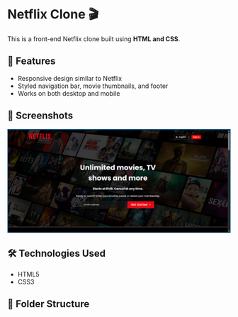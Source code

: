 # Netflix Clone 🎬

This is a front-end Netflix clone built using **HTML and CSS**.

## 🚀 Features
- Responsive design similar to Netflix  
- Styled navigation bar, movie thumbnails, and footer  
- Works on both desktop and mobile  

## 📸 Screenshots
![Netflix Clone Screenshot](https://github.com/NeerajSaini271/Netflix-Clone/blob/3ae555880a3a29c1f71dc61b26d8cbe687509ca9/assets/Images/Netflix%20Clone.png)

## 🛠️ Technologies Used
- HTML5  
- CSS3  

## 📂 Folder Structure
